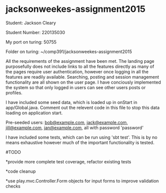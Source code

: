 # jacksonweekes-assignment2015

Student:        Jackson Cleary

Student Number: 220135030

My port on turing: 50755

Folder on turing: ~/comp391/jacksonweekes-assignment2015

All the requirements of the assignment have been met. The landing page purposefully does not include links to all the features directly as many of the pages require user authentication, however once logging in all the features are readily available. Searching, posting and session management functionality are all shown on the user page. I have conciously implemented the system so that only logged in users can see other users posts or profiles.

I have included some seed data, which is loaded up in onStart in app/Global.java. Comment out the relevent code in this file to stop this data loading on application start.

Pre-seeded users: bob@example.com, jack@example.com, jill@example.com, jan@example.com, all with password 'password'

I have included some tests, which can be run using 'sbt test'. This is by no means exhaustive however much of the important functionality is tested.

#TODO

*provide more complete test coverage, refactor existing tests

*code cleanup

*use play.mvc.Controller.Form objects for input forms to improve validation checks
